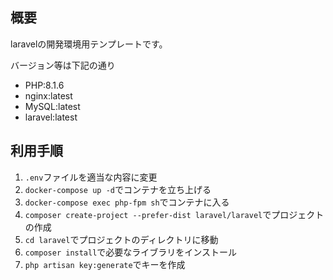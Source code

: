 ## 概要
laravelの開発環境用テンプレートです。

バージョン等は下記の通り
- PHP:8.1.6
- nginx:latest
- MySQL:latest
- laravel:latest

## 利用手順
1. `.env`ファイルを適当な内容に変更
2. `docker-compose up -d`でコンテナを立ち上げる
3. `docker-compose exec php-fpm sh`でコンテナに入る
4. `composer create-project --prefer-dist laravel/laravel`でプロジェクトの作成
5. `cd laravel`でプロジェクトのディレクトリに移動
6. `composer install`で必要なライブラリをインストール
7. `php artisan key:generate`でキーを作成